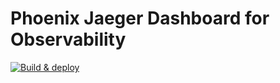 # Phoenix Jaeger Dashboard for Observability

[![Build & deploy](https://github.com/ianscrivener-a2b/obs-otel-jaeger/actions/workflows/deploy.yml/badge.svg)](https://github.com/ianscrivener-a2b/obs-otel-jaeger/actions/workflows/deploy.yml)

